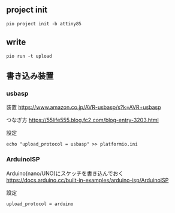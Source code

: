 ## project init
```
pio project init -b attiny85
```

## write
```
pio run -t upload
```

## 書き込み装置


### usbasp
装置
https://www.amazon.co.jp/AVR-usbasp/s?k=AVR+usbasp

つなぎ方
https://55life555.blog.fc2.com/blog-entry-3203.html

設定
```
echo "upload_protocol = usbasp" >> platformio.ini
```

### ArduinoISP
Arduino(nano/UNO)にスケッチを書き込んでおく
https://docs.arduino.cc/built-in-examples/arduino-isp/ArduinoISP


設定
```
upload_protocol = arduino
```
